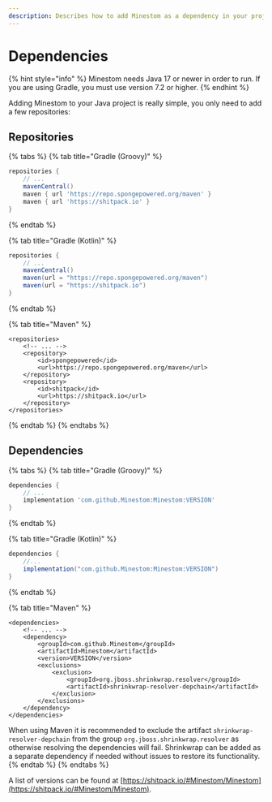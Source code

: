 ```yaml
---
description: Describes how to add Minestom as a dependency in your project.
---
```


# Dependencies

{% hint style="info" %}
Minestom needs Java 17 or newer in order to run. If you are using Gradle, you must use version 7.2 or higher.
{% endhint %}

Adding Minestom to your Java project is really simple, you only need to add a few repositories:

## Repositories

{% tabs %}
{% tab title="Gradle (Groovy)" %}
```groovy
repositories {
    // ...
    mavenCentral()
    maven { url 'https://repo.spongepowered.org/maven' }
    maven { url 'https://shitpack.io' }
}
```
{% endtab %}

{% tab title="Gradle (Kotlin)" %}
```groovy
repositories {
    // ...
    mavenCentral()
    maven(url = "https://repo.spongepowered.org/maven")
    maven(url = "https://shitpack.io")
}
```
{% endtab %}

{% tab title="Maven" %}
```markup
<repositories>
    <!-- ... -->
    <repository>
        <id>spongepowered</id>
        <url>https://repo.spongepowered.org/maven</url>
    </repository>
    <repository>
        <id>shitpack</id>
        <url>https://shitpack.io</url>
    </repository>
</repositories>
```
{% endtab %}
{% endtabs %}

## Dependencies

{% tabs %}
{% tab title="Gradle (Groovy)" %}
```groovy
dependencies {
    // ...
    implementation 'com.github.Minestom:Minestom:VERSION'
}
```
{% endtab %}

{% tab title="Gradle (Kotlin)" %}
```groovy
dependencies {
    //...
    implementation("com.github.Minestom:Minestom:VERSION")
}
```
{% endtab %}

{% tab title="Maven" %}
```markup
<dependencies>
    <!-- ... -->
    <dependency>
        <groupId>com.github.Minestom</groupId>
        <artifactId>Minestom</artifactId>
        <version>VERSION</version>
        <exclusions>
            <exclusion>
                <groupId>org.jboss.shrinkwrap.resolver</groupId>
                <artifactId>shrinkwrap-resolver-depchain</artifactId>
            </exclusion>
        </exclusions>
    </dependency>
</dependencies>
```

When using Maven it is recommended to exclude the artifact `shrinkwrap-resolver-depchain` from the group `org.jboss.shrinkwrap.resolver` as otherwise resolving the dependencies will fail. Shrinkwrap can be added as a separate dependency if needed without issues to restore its functionality.
{% endtab %}
{% endtabs %}

A list of versions can be found at [https://shitpack.io/#Minestom/Minestom](https://shitpack.io/#Minestom/Minestom).
